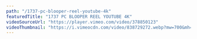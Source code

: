 ```yaml
---
path: "/1737-pc-blooper-reel-youtube-4k"
featuredTitle: "1737 PC BLOOPER REEL YOUTUBE 4K"
videoSourceUrl: "https://player.vimeo.com/video/378850123"
videoThumbnail: "https://i.vimeocdn.com/video/838729272.webp?mw=700&mh=393"
---
```

